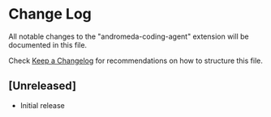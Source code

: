 # Change Log

All notable changes to the "andromeda-coding-agent" extension will be documented in this file.

Check [Keep a Changelog](http://keepachangelog.com/) for recommendations on how to structure this file.

## [Unreleased]

- Initial release